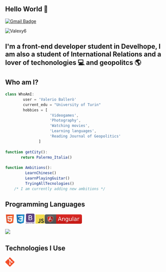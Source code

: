 ## Hello World 👋

[![Gmail Badge](https://img.shields.io/badge/-valerio.ballaroxy@gmail.com-c14438?style=flat-square&logo=Gmail&logoColor=white&link=mailto:valerio.ballaroxy@gmail.com)](mailto:valerio.ballaroxy@gmail.com)

<img src="https://komarev.com/ghpvc/?username=Valexy6" alt="Valexy6" /> </p>

## I'm a front-end developer student in Develhope, I am also a student of International Relations and a lover of techonologies :computer: and geopolitcs :earth_americas: 



## Who am I?
 ```javascript
 class WhoAmI:
	     user = 'Valerio Ballerò'
   	     current_edu = "University of Turin"
         hobbies = [
   			         'Videogames',
                     'Photography',
   			         'Watching movies',
   			         'Learning languages',
   			         'Reading Journal of Geopolitics'
   		        ]
		
function getCity():
   	    return Palermo_Italia()
   
function Ambitions():
   	      LearnChinese()
   	      LearnPlayingGuitar()
   	      TryingAllTecnologies()
   	 /* I am currently adding new ambitions */

```


## Programming Languages

<img src = 'https://github.com/Valexy6/Valexy6/blob/main/images/html.svg' width='30'/> <img src = 'https://github.com/Valexy6/Valexy6/blob/main/images/css.svg' width='30'/><img src = 'https://github.com/Valexy6/Valexy6/blob/main/images/bootstrap.svg' width='33'/><img src = 'https://github.com/Valexy6/Valexy6/blob/main/images/js.svg' width='30'/><img src = 'https://github.com/Valexy6/Valexy6/blob/main/images/angular.svg' width='120' height='30'/>

<img src = "https://github-readme-stats.vercel.app/api/top-langs/?username=Valexy6&layout=compact">


## Technologies I Use

<img src = 'https://github.com/Valexy6/Valexy6/blob/main/images/git.svg' width='30'/>
